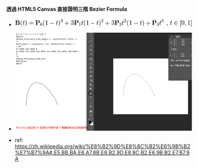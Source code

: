 #### 透過 HTML5 Canvas 直接證明三階 Bezier Formula

- ![Alt text](https://raw.githubusercontent.com/scott1028/HTML5_Canvas_Bezier_Path_Study/master/bezierFormula.png "Bezier Formula")
- ![Alt text](https://raw.githubusercontent.com/scott1028/HTML5_Canvas_Bezier_Path_Study/master/bezierOutputByPhotoshop.png "Bezier Output By Photoshop")

- ref: https://zh.wikipedia.org/wiki/%E8%B2%9D%E8%8C%B2%E6%9B%B2%E7%B7%9A#.E5.BB.BA.E6.A7.8B.E8.B2.9D.E8.8C.B2.E6.9B.B2.E7.B7.9A
